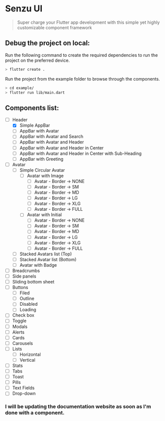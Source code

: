 # Senzu UI

> Super charge your Flutter app development with this simple yet highly customizable component framework

## Debug the project on local:

Run the following command to create the required dependencies to run the project on the preferred device.

```bash
> flutter create .
```

Run the project from the example folder to browse through the components.

```bash
> cd example/
> flutter run lib/main.dart
```

## Components list:

- [ ] Header
  - [x] Simple AppBar
  - [ ] AppBar with Avatar
  - [ ] AppBar with Avatar and Search
  - [ ] AppBar with Avatar and Header
  - [ ] AppBar with Avatar and Header in Center
  - [ ] AppBar with Avatar and Header in Center with Sub-Heading
  - [ ] AppBar with Greeting
- [ ] Avatar
  - [ ] Simple Circular Avatar
    - [ ] Avatar with Image
      - [ ] Avatar - Border -> NONE
      - [ ] Avatar - Border -> SM
      - [ ] Avatar - Border -> MD
      - [ ] Avatar - Border -> LG
      - [ ] Avatar - Border -> XLG
      - [ ] Avatar - Border -> FULL
    - [ ] Avatar with Initial
      - [ ] Avatar - Border -> NONE
      - [ ] Avatar - Border -> SM
      - [ ] Avatar - Border -> MD
      - [ ] Avatar - Border -> LG
      - [ ] Avatar - Border -> XLG
      - [ ] Avatar - Border -> FULL
  - [ ] Stacked Avatars list (Top)
  - [ ] Stacked Avatar list (Bottom)
  - [ ] Avatar with Badge
- [ ] Breadcrumbs
- [ ] Side panels
- [ ] Sliding bottom sheet
- [ ] Buttons
  - [ ] Filed
  - [ ] Outline
  - [ ] Disabled
  - [ ] Loading
- [ ] Check box
- [ ] Toggle
- [ ] Modals
- [ ] Alerts
- [ ] Cards
- [ ] Carousels
- [ ] Lists
  - [ ] Horizontal
  - [ ] Vertical
- [ ] Stats
- [ ] Tabs
- [ ] Toast
- [ ] Pills
- [ ] Text Fields
- [ ] Drop-down

### I will be updating the documentation website as soon as I'm done with a component.
